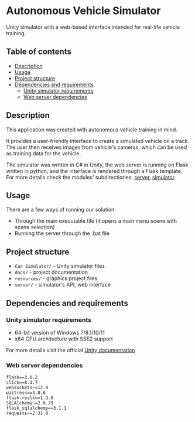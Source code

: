 # Autonomous Vehicle Simulator

Unity simulator with a web-based interface intended for real-life vehicle training.

## Table of contents

- [Description](#description)
- [Usage](#usage)
- [Project structure](#project-structure)
- [Dependencies and requirements](#dependencies-and-requirements)
  - [Unity simulator requirements](#unity-simulator-requirements)
  - [Web server dependencies](#web-server-dependencies)

## Description

This application was created with autonomous vehicle training in mind.

It provides a user-friendly interface to create a simulated vehicle on a track. 
The user then receives images from vehicle's cameras, which can be used as training data for the vehicle.

The simulator was written in C# in Unity, the web server is running on Flask written in python, and the interface is rendered through a Flask template.
For more details check the modules' subdirectiories: [server](https://github.com/autonomous-vehicle-sim/Simulator/tree/main/server), [simulator](https://github.com/autonomous-vehicle-sim/Simulator/tree/main/Car%20Simulator).

## Usage

There are a few ways of running our solution:
- Through the main executable file (it opens a main menu scene with scene selection)
- Running the server through the .bat file

## Project structure

- `Car Simulator/` - Unity simulator files
- `docs/` - project documentation
- `resources/` - graphics project files
- `server/` - simulator's API, web interface

## Dependencies and requirements

### Unity simulator requirements

- 64-bit version of Windows 7/8.1/10/11
- x64 CPU architecture with SSE2 support

For more details visit the official [Unity documentation](https://docs.unity3d.com/Manual/system-requirements.html)

### Web server dependencies

```
flask==3.0.2
click==8.1.7
websockets~=12.0
waitress==3.0.0
flask-restx==1.3.0
SQLAlchemy~=2.0.29
flask_sqlalchemy==3.1.1
requests~=2.31.0
```
